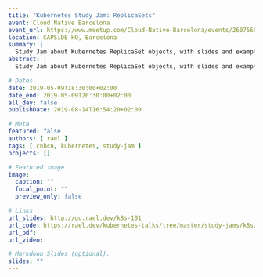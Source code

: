```yaml
---
title: "Kubernetes Study Jam: ReplicaSets"
event: Cloud Native Barcelona
event_url: https://www.meetup.com/Cloud-Native-Barcelona/events/260756033/
location: CAPSiDE HQ, Barcelona
summary: |
  Study Jam about Kubernetes ReplicaSet objects, with slides and examples.
abstract: |
  Study Jam about Kubernetes ReplicaSet objects, with slides and examples.

# Dates
date: 2019-05-09T18:30:00+02:00
date_end: 2019-05-09T20:30:00+02:00
all_day: false
publishDate: 2019-08-14T16:54:20+02:00

# Meta
featured: false
authors: [ rael ]
tags: [ cnbcn, kubernetes, study-jam ]
projects: []

# Featured image
image:
  caption: ""
  focal_point: ""
  preview_only: false

# Links
url_slides: http://go.rael.dev/k8s-101
url_code: https://rael.dev/kubernetes-talks/tree/master/study-jams/k8s/default/replicasets
url_pdf:
url_video:

# Markdown Slides (optional).
slides: ""
---
```

